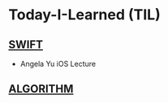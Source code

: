 # Today-I-Learned (TIL)

## **[SWIFT](https://github.com/Kimjaeseop/Today-I-Learned/tree/main/SWIFT)**

- Angela Yu iOS Lecture

## **[ALGORITHM](https://github.com/Kimjaeseop/Today-I-Learned/tree/main/ALGORITHM)**
